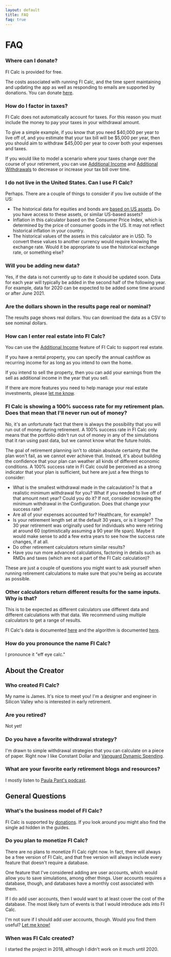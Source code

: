 ```yaml
---
layout: default
title: FAQ
faq: true
---
```


# FAQ

### Where can I donate?

FI Calc is provided for free.

The costs associated with running FI Calc, and the time spent maintaining and updating
the app as well as responding to emails are supported by donations. You can donate
[here](https://gum.co/kgIVJ).

### How do I factor in taxes?

FI Calc does not automatically account for taxes. For this reason you must
include the money to pay your taxes in your withdrawal amount.

To give a simple example, if you know that you need $40,000 per year to live off
of, and you estimate that your tax bill will be $5,000 per year, then you should
aim to withdraw $45,000 per year to cover both your expenses and taxes.

If you would like to model a scenario where your taxes change over the course of
your retirement, you can use
[Additional Income](/configuration/additional-income/) and
[Additional Withdrawals](/configuration/additional-withdrawals/) to decrease or
increase your tax bill over time.

### I do not live in the United States. Can I use FI Calc?

Perhaps. There are a couple of things to consider if you live outside of the US:

- The historical data for equities and bonds are
  [based on US assets](/how-it-works/historical-data-source/). Do you have
  access to these assets, or similar US-based assets?
- Inflation in this calculator based on the Consumer Price Index, which is
  determined by the price of consumer goods in the US. It may not reflect
  historical inflation in your country.
- The historical values of the assets in this calculator are in USD. To convert
  these values to another currency would require knowing the exchange rate.
  Would it be appropriate to use the historical exchange rate, or something
  else?

### Will you be adding new data?

Yes, if the data is not currently up to date it should be updated soon. Data
for each year will typically be added in the second half of the following year.
For example, data for 2020 can be expected to be added some time around or after
June 2021.

### Are the dollars shown in the results page real or nominal?

The results page shows real dollars. You can download the data as a CSV to see
nominal dollars.

### How can I enter real estate into FI Calc?

You can use the [Additional Income](/configuration/additional-income/) feature
of FI Calc to support real estate.

If you have a rental property, you can specify the annual cashflow as recurring
income for as long as you intend to own the home.

If you intend to sell the property, then you can add your earnings from the sell
as additional income in the year that you sell.

If there are more features you need to help manage your real estate investments,
please [let me know](/contact/).

### FI Calc is showing a 100% success rate for my retirement plan. Does that mean that I'll never run out of money?

No, it's an unfortunate fact that there is always the possibility that you will
run out of money during retirement. A 100% success rate in FI Calc only means
that the portfolio didn't run out of money in any of the simulations that it ran
using past data, but we cannot know what the future holds.

The goal of retirement planning isn't to obtain absolute certainty that the plan
won't fail, as we cannot ever achieve that. Instead, it's about building the
confidence that your plan can weather all kinds of different economic
conditions. A 100% success rate in FI Calc could be perceived as a strong
indicator that your plan is sufficient, but here are just a few things to
consider:

- What is the smallest withdrawal made in the calcaulation? Is that a realistic
  minimum withdrawal for you? What if you needed to live off of that amount next
  year? Could you do it? If not, consider increasing the minimum withdrawal in
  the Configuration. Does that change your success rate?
- Are all of your expenses accounted for? Healthcare, for example?
- Is your retirement length set at the default 30 years, or is it longer? The 30
  year retirement was originally used for individuals who were retiring at
  around 60 (optimistically assuming a 90 year life span). Maybe it would make
  sense to add a few extra years to see how the success rate changes, if at all.
- Do other retirement calculators return similar results?
- Have you run more advanced calculations, factoring in details such as RMDs and
  taxes (which are not a part of the FI Calc calculation)?

These are just a couple of questions you might want to ask yourself when running
retirement calculations to make sure that you're being as accurate as possible.

### Other calculators return different results for the same inputs. Why is that?

This is to be expected as different calculators use different data and different
calculations with that data. We recommend using multiple calculators to get a
range of results.

FI Calc's data is documented [here](/how-it-works/historical-data-source/) and
the algorithm is documented
[here](https://ficalc.app/how-it-works/one-simulation-year/).

### How do you pronounce the name FI Calc?

I pronounce it "eff eye calc."

## About the Creator

### Who created FI Calc?

My name is James. It's nice to meet you! I'm a designer and engineer in Silicon
Valley who is interested in early retirement.

### Are you retired?

Not yet!

### Do you have a favorite withdrawal strategy?

I'm drawn to simple withdrawal strategies that you can calculate on a piece of
paper. Right now I like Constant Dollar and
[Vanguard Dynamic Spending](https://ficalc.app?additionalIncome=%5B%5D&additionalWithdrawals=%5B%5D&bondsFees=0.05&bondsFinalRatio=15&bondsInitialRatio=15&cashFees=0&cashFinalRatio=5&cashGrowth=1.5&cashInitialRatio=5&changeAllocationsOverTime=false&equitiesFees=0.04&equitiesFinalRatio=80&equitiesInitialRatio=80&initialPortfolioValue=1000000&maxWithdrawalLimit=60000&maxWithdrawalLimitEnabled=false&minWithdrawalLimit=35000&minWithdrawalLimitEnabled=true&numberOfYears=30&portfolioRebalanceEquation=linear&rebalance=true&rebalanceFrequency=1&retirementStartingAge=60&vanguardDynamicSpendingCeiling=2&vanguardDynamicSpendingFloor=2.5&vanguardDynamicSpendingWithdrawalRate=4&withdrawalStrategyName=vanguardDynamicSpending).

### What are your favorite early retirement blogs and resources?

I mostly listen to [Paula Pant's podcast](https://affordanything.com).

## General Questions

### What's the business model of FI Calc?

FI Calc is supported by [donations](https://gum.co/kgIVJ). If you look around
you might also find the single ad hidden in the guides.

### Do you plan to monetize FI Calc?

There are no plans to monetize FI Calc right now. In fact, there will always be
a free version of FI Calc, and that free version will always include every
feature that doesn't require a database.

One feature that I've considered adding are user accounts, which would allow you
to save simulations, among other things. User accounts requires a database,
though, and databases have a monthly cost associated with them.

If I do add user accounts, then I would want to at least cover the cost of the
database. The most likely turn of events is that I would introduce ads into FI
Calc.

I'm not sure if I should add user accounts, though. Would you find them useful?
[Let me know!](/contact/)

### When was FI Calc created?

I started the project in 2018, although I didn't work on it much until 2020.
